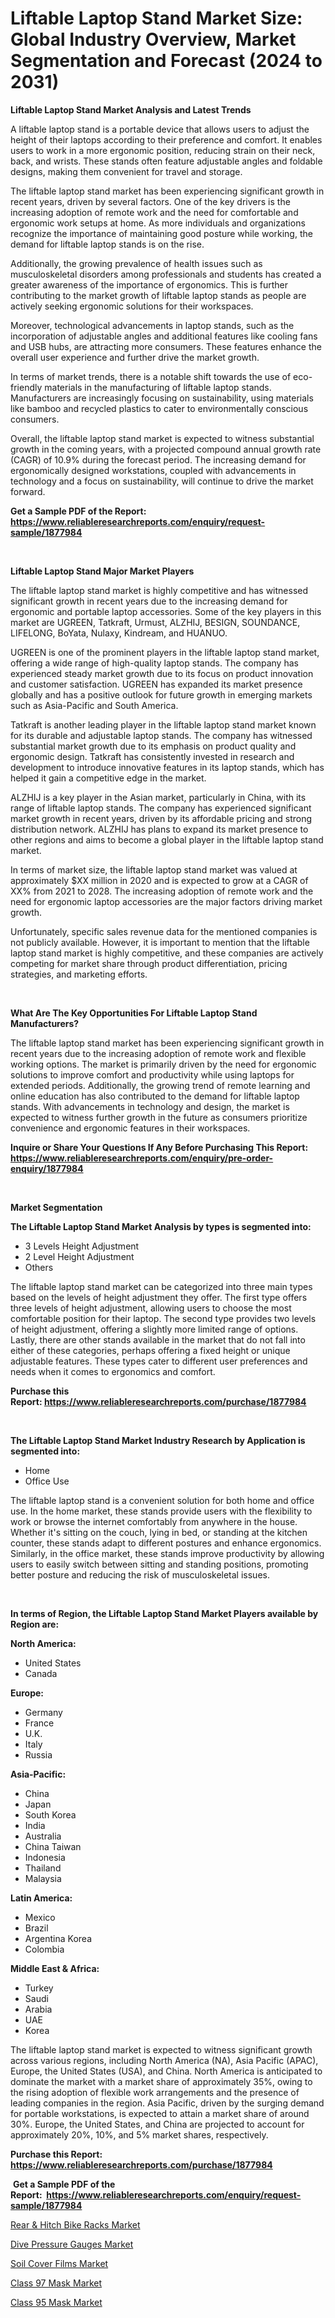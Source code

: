 <p><h1>Liftable Laptop Stand Market Size: Global Industry Overview, Market Segmentation and Forecast (2024 to 2031)</h1></p><p><strong>Liftable Laptop Stand Market Analysis and Latest Trends</strong></p>
<p><p>A liftable laptop stand is a portable device that allows users to adjust the height of their laptops according to their preference and comfort. It enables users to work in a more ergonomic position, reducing strain on their neck, back, and wrists. These stands often feature adjustable angles and foldable designs, making them convenient for travel and storage.</p><p>The liftable laptop stand market has been experiencing significant growth in recent years, driven by several factors. One of the key drivers is the increasing adoption of remote work and the need for comfortable and ergonomic work setups at home. As more individuals and organizations recognize the importance of maintaining good posture while working, the demand for liftable laptop stands is on the rise.</p><p>Additionally, the growing prevalence of health issues such as musculoskeletal disorders among professionals and students has created a greater awareness of the importance of ergonomics. This is further contributing to the market growth of liftable laptop stands as people are actively seeking ergonomic solutions for their workspaces.</p><p>Moreover, technological advancements in laptop stands, such as the incorporation of adjustable angles and additional features like cooling fans and USB hubs, are attracting more consumers. These features enhance the overall user experience and further drive the market growth.</p><p>In terms of market trends, there is a notable shift towards the use of eco-friendly materials in the manufacturing of liftable laptop stands. Manufacturers are increasingly focusing on sustainability, using materials like bamboo and recycled plastics to cater to environmentally conscious consumers.</p><p>Overall, the liftable laptop stand market is expected to witness substantial growth in the coming years, with a projected compound annual growth rate (CAGR) of 10.9% during the forecast period. The increasing demand for ergonomically designed workstations, coupled with advancements in technology and a focus on sustainability, will continue to drive the market forward.</p></p>
<p><strong>Get a Sample PDF of the Report:&nbsp; <a href="https://www.reliableresearchreports.com/enquiry/request-sample/1877984">https://www.reliableresearchreports.com/enquiry/request-sample/1877984</a></strong></p>
<p>&nbsp;</p>
<p><strong>Liftable Laptop Stand Major Market Players</strong></p>
<p><p>The liftable laptop stand market is highly competitive and has witnessed significant growth in recent years due to the increasing demand for ergonomic and portable laptop accessories. Some of the key players in this market are UGREEN, Tatkraft, Urmust, ALZHIJ, BESIGN, SOUNDANCE, LIFELONG, BoYata, Nulaxy, Kindream, and HUANUO.</p><p>UGREEN is one of the prominent players in the liftable laptop stand market, offering a wide range of high-quality laptop stands. The company has experienced steady market growth due to its focus on product innovation and customer satisfaction. UGREEN has expanded its market presence globally and has a positive outlook for future growth in emerging markets such as Asia-Pacific and South America.</p><p>Tatkraft is another leading player in the liftable laptop stand market known for its durable and adjustable laptop stands. The company has witnessed substantial market growth due to its emphasis on product quality and ergonomic design. Tatkraft has consistently invested in research and development to introduce innovative features in its laptop stands, which has helped it gain a competitive edge in the market.</p><p>ALZHIJ is a key player in the Asian market, particularly in China, with its range of liftable laptop stands. The company has experienced significant market growth in recent years, driven by its affordable pricing and strong distribution network. ALZHIJ has plans to expand its market presence to other regions and aims to become a global player in the liftable laptop stand market.</p><p>In terms of market size, the liftable laptop stand market was valued at approximately $XX million in 2020 and is expected to grow at a CAGR of XX% from 2021 to 2028. The increasing adoption of remote work and the need for ergonomic laptop accessories are the major factors driving market growth.</p><p>Unfortunately, specific sales revenue data for the mentioned companies is not publicly available. However, it is important to mention that the liftable laptop stand market is highly competitive, and these companies are actively competing for market share through product differentiation, pricing strategies, and marketing efforts.</p></p>
<p>&nbsp;</p>
<p><strong>What Are The Key Opportunities For Liftable Laptop Stand Manufacturers?</strong></p>
<p><p>The liftable laptop stand market has been experiencing significant growth in recent years due to the increasing adoption of remote work and flexible working options. The market is primarily driven by the need for ergonomic solutions to improve comfort and productivity while using laptops for extended periods. Additionally, the growing trend of remote learning and online education has also contributed to the demand for liftable laptop stands. With advancements in technology and design, the market is expected to witness further growth in the future as consumers prioritize convenience and ergonomic features in their workspaces.</p></p>
<p><strong>Inquire or Share Your Questions If Any Before Purchasing This Report: <a href="https://www.reliableresearchreports.com/enquiry/pre-order-enquiry/1877984">https://www.reliableresearchreports.com/enquiry/pre-order-enquiry/1877984</a></strong></p>
<p>&nbsp;</p>
<p><strong>Market Segmentation</strong></p>
<p><strong>The Liftable Laptop Stand Market Analysis by types is segmented into:</strong></p>
<p><ul><li>3 Levels Height Adjustment</li><li>2 Level Height Adjustment</li><li>Others</li></ul></p>
<p><p>The liftable laptop stand market can be categorized into three main types based on the levels of height adjustment they offer. The first type offers three levels of height adjustment, allowing users to choose the most comfortable position for their laptop. The second type provides two levels of height adjustment, offering a slightly more limited range of options. Lastly, there are other stands available in the market that do not fall into either of these categories, perhaps offering a fixed height or unique adjustable features. These types cater to different user preferences and needs when it comes to ergonomics and comfort.</p></p>
<p><strong>Purchase this Report:&nbsp;<a href="https://www.reliableresearchreports.com/purchase/1877984">https://www.reliableresearchreports.com/purchase/1877984</a></strong></p>
<p>&nbsp;</p>
<p><strong>The Liftable Laptop Stand Market Industry Research by Application is segmented into:</strong></p>
<p><ul><li>Home</li><li>Office Use</li></ul></p>
<p><p>The liftable laptop stand is a convenient solution for both home and office use. In the home market, these stands provide users with the flexibility to work or browse the internet comfortably from anywhere in the house. Whether it's sitting on the couch, lying in bed, or standing at the kitchen counter, these stands adapt to different postures and enhance ergonomics. Similarly, in the office market, these stands improve productivity by allowing users to easily switch between sitting and standing positions, promoting better posture and reducing the risk of musculoskeletal issues.</p></p>
<p>&nbsp;</p>
<p><strong>In terms of Region, the Liftable Laptop Stand Market Players available by Region are:</strong></p>
<p>
    <p> <strong> North America: </strong>
        <ul>
            <li>United States</li>
            <li>Canada</li>
        </ul>
        </p> 
    <p> <strong> Europe: </strong>
        <ul>
            <li>Germany</li>
            <li>France</li>
            <li>U.K.</li>
            <li>Italy</li>
            <li>Russia</li>
        </ul>
        </p> 
    <p> <strong> Asia-Pacific: </strong>
        <ul>
            <li>China</li>
            <li>Japan</li>
            <li>South Korea</li>
            <li>India</li>
            <li>Australia</li>
            <li>China Taiwan</li>
            <li>Indonesia</li>
            <li>Thailand</li>
            <li>Malaysia</li>
        </ul>
        </p> 
    <p> <strong> Latin America: </strong>
        <ul>
            <li>Mexico</li>
            <li>Brazil</li>
            <li>Argentina Korea</li>
            <li>Colombia</li>
        </ul>
        </p> 
    <p> <strong> Middle East & Africa: </strong>
        <ul>
            <li>Turkey</li>
            <li>Saudi</li>
            <li>Arabia</li>
            <li>UAE</li>
            <li>Korea</li>
        </ul>
    </p>
    </p>
<p><p>The liftable laptop stand market is expected to witness significant growth across various regions, including North America (NA), Asia Pacific (APAC), Europe, the United States (USA), and China. North America is anticipated to dominate the market with a market share of approximately 35%, owing to the rising adoption of flexible work arrangements and the presence of leading companies in the region. Asia Pacific, driven by the surging demand for portable workstations, is expected to attain a market share of around 30%. Europe, the United States, and China are projected to account for approximately 20%, 10%, and 5% market shares, respectively.</p></p>
<p><strong>Purchase this Report: <a href="https://www.reliableresearchreports.com/purchase/1877984">https://www.reliableresearchreports.com/purchase/1877984</a></strong></p>
<p>&nbsp;<strong>Get a Sample PDF of the Report:&nbsp;&nbsp;<a href="https://www.reliableresearchreports.com/enquiry/request-sample/1877984">https://www.reliableresearchreports.com/enquiry/request-sample/1877984</a></strong></p>
<p><strong></strong></p>
<p><p><a href="https://github.com/grishafomin4852/Market-Research-Report-List-2/blob/main/rear-hitch-bike-racks-market.md">Rear & Hitch Bike Racks Market</a></p><p><a href="https://github.com/ruslanpoljakovrd177/Market-Research-Report-List-2/blob/main/dive-pressure-gauges-market.md">Dive Pressure Gauges Market</a></p><p><a href="https://github.com/gulaimolin/Market-Research-Report-List-2/blob/main/soil-cover-films-market.md">Soil Cover Films Market</a></p><p><a href="https://github.com/abbypearson7765/Market-Research-Report-List-2/blob/main/class-97-mask-market.md">Class 97 Mask Market</a></p><p><a href="https://github.com/dziulagalemab/Market-Research-Report-List-2/blob/main/class-95-mask-market.md">Class 95 Mask Market</a></p></p>